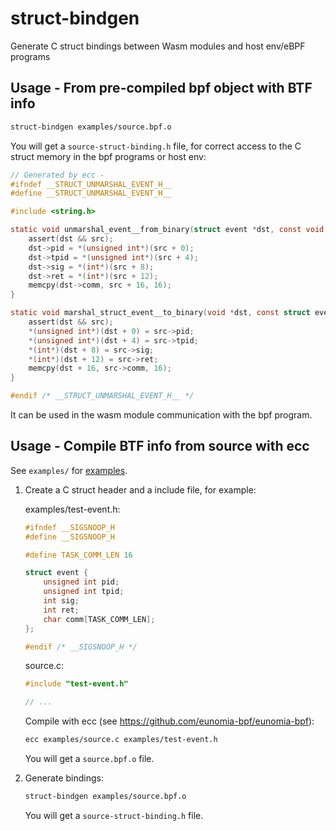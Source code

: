 # struct-bindgen

Generate C struct bindings between Wasm modules and host env/eBPF programs

## Usage - From pre-compiled bpf object with BTF info

```bash
struct-bindgen examples/source.bpf.o
```

You will get a `source-struct-binding.h` file, for correct access to the C struct memory in the bpf programs or host env:

```c
// Generated by ecc -
#ifndef __STRUCT_UNMARSHAL_EVENT_H__
#define __STRUCT_UNMARSHAL_EVENT_H__

#include <string.h>

static void unmarshal_event__from_binary(struct event *dst, const void *src) {
    assert(dst && src);
    dst->pid = *(unsigned int*)(src + 0);
    dst->tpid = *(unsigned int*)(src + 4);
    dst->sig = *(int*)(src + 8);
    dst->ret = *(int*)(src + 12);
    memcpy(dst->comm, src + 16, 16);
}

static void marshal_struct_event__to_binary(void *dst, const struct event *src) {
    assert(dst && src);
    *(unsigned int*)(dst + 0) = src->pid;
    *(unsigned int*)(dst + 4) = src->tpid;
    *(int*)(dst + 8) = src->sig;
    *(int*)(dst + 12) = src->ret;
    memcpy(dst + 16, src->comm, 16);
}

#endif /* __STRUCT_UNMARSHAL_EVENT_H__ */
```

It can be used in the wasm module communication with the bpf program.

## Usage - Compile BTF info from source with ecc

See `examples/` for [examples](examples).

1. Create a C struct header and a include file, for example:

    examples/test-event.h:

    ```c
    #ifndef __SIGSNOOP_H
    #define __SIGSNOOP_H

    #define TASK_COMM_LEN 16

    struct event {
        unsigned int pid;
        unsigned int tpid;
        int sig;
        int ret;
        char comm[TASK_COMM_LEN];
    };

    #endif /* __SIGSNOOP_H */
    ```

    source.c:

    ```c
    #include "test-event.h"

    // ...
    ```

    Compile with ecc (see <https://github.com/eunomia-bpf/eunomia-bpf>):

    ```bash
    ecc examples/source.c examples/test-event.h
    ```

    You will get a `source.bpf.o` file.

2. Generate bindings:

    ```bash
    struct-bindgen examples/source.bpf.o
    ```

    You will get a `source-struct-binding.h` file.
